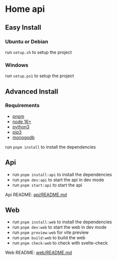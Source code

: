 # Home api

## Easy Install

### Ubuntu or Debian

run `setup.sh` to setup the project

### Windows

run `setup.ps1` to setup the project

## Advanced Install

### Requirements

- [pnpm](https://pnpm.io/installation)
- [node 16+](https://nodejs.org/en/)
- [python3](https://www.python.org/downloads/)
- [pip3](https://pip.pypa.io/en/stable/installation/)
- [monogodb](https://docs.mongodb.com/manual/installation/)

run `pnpm install` to install the dependencies

## Api

- run `pnpm install:api` to install the dependencies
- run `pnpm dev:api` to start the api in dev mode
- run `pnpm start:api` to start the api

Api README: [api/README.md](api/README.md)

## Web

- run `pnpm install:web` to install the dependencies
- run `pnpm dev:web` to start the web in dev mode
- run `pnpm preview:web` for vite preview
- run `pnpm build:web` to build the web
- run `pnpm check:web` to check with svelte-check

Web README: [web/README.md](web/README.md)
